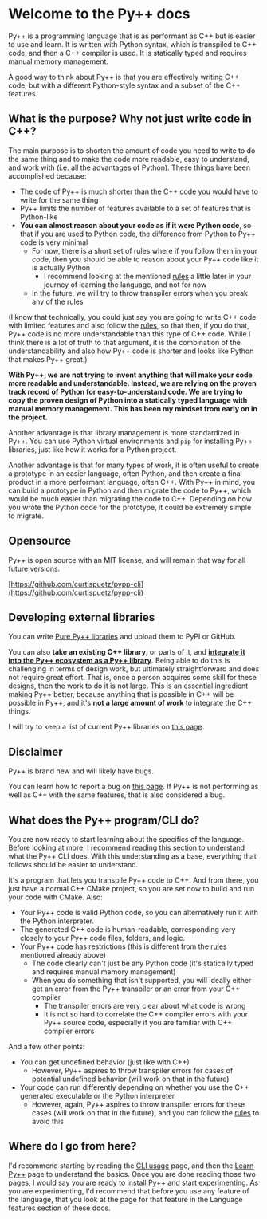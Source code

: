 # Welcome to the Py++ docs

Py++ is a programming language that is as performant as C++ but is easier to use and learn. It is written with Python syntax, which is transpiled to C++ code, and then a C++ compiler is used. It is statically typed and requires manual memory management.

A good way to think about Py++ is that you are effectively writing C++ code, but with a different Python-style syntax and a subset of the C++ features.

## What is the purpose? Why not just write code in C++?

The main purpose is to shorten the amount of code you need to write to do the same thing and to make the code more readable, easy to understand, and work with (i.e. all the advantages of Python). These things have been accomplished because:

- The code of Py++ is much shorter than the C++ code you would have to write for the same thing
- Py++ limits the number of features available to a set of features that is Python-like
- **You can almost reason about your code as if it were Python code**, so that if you are used to Python code, the difference from Python to Py++ code is very minimal
    - For now, there is a short set of rules where if you follow them in your code, then you should be able to reason about your Py++ code like it is actually Python
        - I recommend looking at the mentioned [rules](advanced/making_pypp_easier.md#rules) a little later in your journey of learning the language, and not for now
    - In the future, we will try to throw transpiler errors when you break any of the rules


(I know that technically, you could just say you are going to write C++ code with limited features and also follow the [rules](advanced/making_pypp_easier.md#rules), so that then, if you do that, Py++ code is no more understandable than this type of C++ code. While I think there is a lot of truth to that argument, it is the combination of the understandability and also how Py++ code is shorter and looks like Python that makes Py++ great.)

**With Py++, we are not trying to invent anything that will make your code more readable and understandable. Instead, we are relying on the proven track record of Python for easy-to-understand code. We are trying to copy the proven design of Python into a statically typed language with manual memory management. This has been my mindset from early on in the project.**

Another advantage is that library management is more standardized in Py++. You can use Python virtual environments and `pip` for installing Py++ libraries, just like how it works for a Python project.

Another advantage is that for many types of work, it is often useful to create a prototype in an easier language, often Python, and then create a final product in a more performant language, often C++. With Py++ in mind, you can build a prototype in Python and then migrate the code to Py++, which would be much easier than migrating the code to C++. Depending on how you wrote the Python code for the prototype, it could be extremely simple to migrate.

## Opensource

Py++ is open source with an MIT license, and will remain that way for all future versions.

[https://github.com/curtispuetz/pypp-cli](https://github.com/curtispuetz/pypp-cli)


## Developing external libraries
You can write [Pure Py++ libraries](external_libraries/introduction.md#creating-a-pure-py-library) and upload them to PyPI or GitHub. 

You can also **take an existing C++ library**, or parts of it, and [**integrate it into the Py++ ecosystem as a Py++ library**](external_libraries/introduction.md#creating-a-py-library-that-integrates-with-existing-c-libraries). Being able to do this is challenging in terms of design work, but ultimately straightforward and does not require great effort. That is, once a person acquires some skill for these designs, then the work to do it is not large. This is an essential ingredient making Py++ better, because anything that is possible in C++ will be possible in Py++, and it's **not a large amount of work** to integrate the C++ things.

I will try to keep a list of current Py++ libraries on [this page](external_libraries/current_libraries.md).

## Disclaimer

Py++ is brand new and will likely have bugs.

You can learn how to report a bug on [this page](bug_reports.md). If Py++ is not performing as well as C++ with the same features, that is also considered a bug.

## What does the Py++ program/CLI do?

You are now ready to start learning about the specifics of the language. Before looking at more, I recommend reading this section to understand what the Py++ CLI does. With this understanding as a base, everything that follows should be easier to understand.

It's a program that lets you transpile Py++ code to C++. And from there, you just have a normal C++ CMake project, so you are set now to build and run your code with CMake. Also:

- Your Py++ code is valid Python code, so you can alternatively run it with the Python interpreter. 
- The generated C++ code is human-readable, corresponding very closely to your Py++ code files, folders, and logic.
- Your Py++ code has restrictions (this is different from the [rules](advanced/making_pypp_easier.md#rules) mentioned already above)
    - The code clearly can't just be any Python code (it's statically typed and requires manual memory management)
    - When you do something that isn't supported, you will ideally either get an error from the Py++ transpiler or an error from your C++ compiler
        - The transpiler errors are very clear about what code is wrong
        - It is not so hard to correlate the C++ compiler errors with your Py++ source code, especially if you are familiar with C++ compiler errors

And a few other points:

- You can get undefined behavior (just like with C++)
    - However, Py++ aspires to throw transpiler errors for cases of potential undefined behavior (will work on that in the future)
- Your code can run differently depending on whether you use the C++ generated executable or the Python interpreter
    - However, again, Py++ aspires to throw transpiler errors for these cases (will work on that in the future), and you can follow the [rules](advanced/making_pypp_easier.md#rules) to avoid this

## Where do I go from here?

I'd recommend starting by reading the [CLI usage](cli_usage.md) page, and then the [Learn Py++](learn_pypp.md) page to understand the basics. Once you are done reading those two pages, I would say you are ready to [install Py++](installation.md) and start experimenting. As you are experimenting, I'd recommend that before you use any feature of the language, that you look at the page for that feature in the Language features section of these docs.
